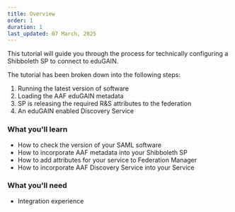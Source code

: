 ```yaml
---
title: Overview
order: 1
duration: 1
last_updated: 07 March, 2025
---
```


This tutorial will guide you through the process for technically configuring a Shibboleth SP to connect to eduGAIN. 

The tutorial has been broken down into the following steps:
1. Running the latest version of software
1. Loading the AAF eduGAIN metadata
1. SP is releasing the required R&S attributes to the federation
1. An eduGAIN enabled Discovery Service

### What you'll learn

- How to check the version of your SAML software
- How to incorporate AAF metadata into your Shibboleth SP
- How to add attributes for your service to Federation Manager
- How to incorporate AAF Discovery Service into your Service

### What you'll need

- Integration experience

